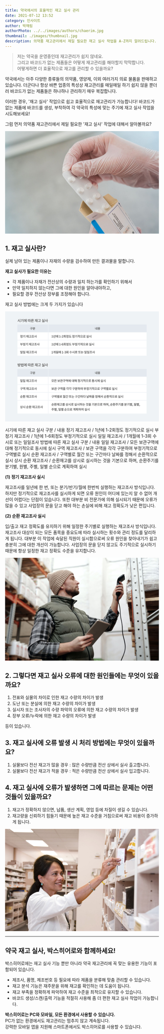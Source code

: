 ```yaml
---
title: 약국에서의 효율적인 재고 실사 관리
date: 2021-07-12 13:52
category: 인사이트
author: 박채림
authorPhoto: ../../images/authors/chaerim.jpg
thumbnail: ./images/thumbnail.jpg
description: 의약품 재고관리에서 제일 필요한 재고 실사 작업을 A-Z까지 알려드립니다.
---
```


> 저는 약국을 운영중인데 재고관리가 쉽지 않네요.<br/>
> 그리고 바코드가 없는 제품들은 어떻게 재고관리를 해야할지 막막합니다.<br/> 
> 어떻게하면 더 효율적으로 재고를 관리할 수 있을까요?

약국에서는 아주 다양한 종류들의 의약품, 영양제, 이외 여러가지 의료 물품을 판매하고 있습니다. 
더군다나 항상 바쁜 업종의 특성상 재고관리를 매일매일 하기 쉽지 않을 뿐더러 바코드가 없는 제품들은 하나하나 관리하기 매우 복잡합니다. 

이러한 경우, '재고 실사' 작업으로 쉽고 효율적으로 재고관리가 가능합니다!
바코드가 없는 제품에 바코드를 생성, 부착하여 각 약국의 특성에 맞는 주기에 재고 실사 작업을 시도해보세요!

그럼 먼저 의약품 재고관리에서 제일 필요한 '재고 실사' 작업에 대해서 알아볼까요?

![약국 재고관리 더이상 어렵지 않아요](./images/1.jpg)
 
## 1. 재고 실사란?

실제 남아 있는 제품이나 자재의 수량을 검수하여 만든 결과물을 말합니다.

**재고 실사가 필요한 이유는**

- 각 제품이나 자재가 전산상의 수량과 일치 하는가를 확인하기 위해서
- 만약 일치하지 않는다면 그에 대한 원인을 알아내야하고,
- 필요할 경우 전산상 장부를 조정해야 합니다.

재고 실사 방법에는 크게 두 가지가 있습니다

![다양한 재고 실사 방법](./images/2.png)

<invisible>
시기에 따른 재고 실사
구분 / 내용
정기 재고조사 / 1년에 1-2회정도 정기적으로 실시
부정기 재고조사 / 1년에 1-6회정도 부정기적으로 실시
일일 재고조사 / 1개월에 1-3회 수시로 또는 일일조사
방법에 따른 재고 실사
구분 / 내용
일일 재고조사 / 모든 보관구역에 대해 정기적으로 동시에 실시
구역 재고조사 / 보관 구역을 각각 구분하여 부정기적으로 구역별로 실시
순환 재고조사 / 구역별로 월간 또는 구간마다 날짜를 정해서 순환적으로 실시
상시 순환 재고조사 / 순환재고를 상시로 실시하는 것을 기본으로 하며, 순환주기를 분기별, 원별, 주별, 일별 순으로 계획하여 실시
</invisible>

**(1) 정기 재고조사 실시**

재고조사를 일년에 한 번, 또는 분기/반기/월에 한번씩 실행하는 재고조사 방식입니다. 하지만 정기적으로 재고조사를 실시하게 되면 오류 원인이 어디에 있는지 알 수 없어 개선이 어렵다는 단점이 있습니다. 또한 대부분 비 전문가에 의해 실시되기 때문에 오류가 많을 수 있고 사업장의 문을 닫고 해야 하는 손실에 비해 재고 정확도가 낮은 편입니다.

**(2) 순환 재고조사 실시**

입/출고 재고 정확도를 유지하기 위해 일정한 주기별로 실행하는 재고조사 방식입니다. 재고조사 대상이 되는 모든 품목을 중요도에 따라 실시하는 횟수와 관리 정도를 달리하게 됩니다. 대부분 이 작업에 숙달된 직원이 실시함으로써 오류 원인을 찾아내기가 쉽고 충분히 그에 대한 개선이 가능합니다. 사업장의 문을 닫지 않고도 주기적으로 실시하기 때문에 항상 일정한 재고 정확도 수준을 유지합니다.

![꼭 필요한 재고 실사](./images/3.jpg)

## 2. 그렇다면 재고 실사 오류에 대한 원인들에는 무엇이 있을까요?

1. 전표와 실물의 차이로 인한 재고 수량의 차이가 발생
2. 도난 또는 분실에 의한 재고 수량의 차이가 발생
3. 실시자 또는 조사자의 수량 파악의 오류에 의한 재고 수량의 차이가 발생
4. 장부 오류/누락에 의한 재고 수량의 차이가 발생 

등이 있습니다.

## 3. 재고 실사에 오류 발생 시 처리 방법에는 무엇이 있을까요?

1. 실물보다 전산 재고가 많을 경우 : 많은 수량만큼 전산 상에서 실사 출고합니다.
2. 실물보다 전산 재고가 적을 경우 : 적은 수량만큼 전산 상에서 실사 입고합니다.

## 4. 재고 실사에 오류가 발생하면 그에 따르는 문제는 어떤 것들이 있을까요?

1. 재고가 정확하지 않으면, 납품, 생산 계획, 영업 등에 차질이 생길 수 있습니다.
2. 재고량을 신뢰하기 힘들기 때문에 높은 재고 수준을 거침으로써 재고 비용이 증가하게 됩니다.

![이제 재고 실사는 박스히어로와 함께](./images/4.jpg)


---

## 약국 재고 실사, 박스히어로와 함께하세요!

박스히어로에는 재고 실사 기능 뿐만 아니라 약국 재고관리에 꼭 맞는 유용한 기능이 포함되어 있습니다.

- 제조사, 품명, 제조번호 등 필요에 따라 제품을 분류해 맞춤 관리할 수 있습니다.
- 재고 분석 기능은 재주문을 위해 재고를 확인하는 데 도움이 됩니다.
- 재고 부족을 정확하게 파악하여 재고 수준을 최적으로 유지할 수 있습니다.
- 바코드 생성/스캔/출력 기능을 적절히 사용해 좀 더 편한 재고 실사 작업이 가능합니다.

<tip-box>

**박스히어로는 PC와 모바일, 모든 환경에서 사용할 수 있습니다.**<br/>
PC가 없는 환경에서도 재고관리는 멈추지 않고 계속됩니다.<br/>
강력한 모바일 앱을 지원해 스마트폰에서도 박스히어로를 사용할 수 있습니다.

</tip-box>



